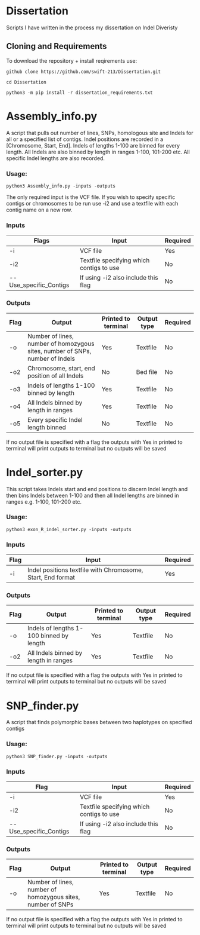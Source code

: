# Dissertation
Scripts I have written in the process my dissertation on Indel Diveristy

## Cloning and Requirements
To download the repository + install reqirements use:

```
github clone https://github.com/swift-213/Dissertation.git

cd Dissertation

python3 -m pip install -r dissertation_requirements.txt
```

# Assembly_info.py
A script that pulls out number of lines, SNPs, homologous site and Indels for all or a specified list of contigs. Indel positions are recorded in a [Chromosome, Start, End]. Indels of lengths 1-100 are binned for every length. All Indels are also binned by length in ranges 1-100, 101-200 etc. All specific Indel lengths are also recorded. 

### Usage:
```
python3 Assembly_info.py -inputs -outputs
```
The only required input is the VCF file. If you wish to specify specific contigs or chromosomes to be run use -i2 and use a textfile with each contig name on a new row.

### Inputs
| Flags | Input | Required | 
|-|-|-|
|-i| VCF file| Yes |
|-i2|Textfile specifying which contigs to use| No |
|--Use_specific_Contigs|If using -i2 also include this flag | No |

### Outputs
| Flag | Output | Printed to terminal | Output type | Required | 
|-|-|-|-|-|
|-o | Number of lines, number of homozygous sites, number of SNPs, number of Indels| Yes | Textfile | No |
|-o2 | Chromosome, start, end position of all Indels | No | Bed file | No |
|-o3 | Indels of lengths 1-100 binned by length | Yes | Textfile | No |
|-o4 | All Indels binned by length in ranges | Yes | Textfile | No |  
|-o5 | Every specific Indel length binned | No | Textfile | No |

If no output file is specified with a flag the outputs with Yes in printed to terminal will print outputs to terminal but no outputs will be saved

# Indel_sorter.py 
This script takes Indels start and end positions to discern Indel length and then bins Indels between 1-100 and then all Indel lengths are binned in ranges e.g. 1-100, 101-200 etc. 

### Usage:
```
python3 exon_R_indel_sorter.py -inputs -outputs 
```

### Inputs
| Flag | Input | Required | 
|-|-|-|
|-i| Indel positions textfile with Chromosome, Start, End format| Yes |

### Outputs
| Flag | Output | Printed to terminal | Output type | Required | 
|-|-|-|-|-|
|-o | Indels of lengths 1-100 binned by length  | Yes | Textfile | No |
|-o2 | All Indels binned by length in ranges | Yes | Textfile | No |  

If no output file is specified with a flag the outputs with Yes in printed to terminal will print outputs to terminal but no outputs will be saved

# SNP_finder.py
A script that finds polymorphic bases between two haplotypes on specified contigs

### Usage:
```
python3 SNP_finder.py -inputs -outputs 
```
### Inputs
| Flag | Input | Required | 
|-|-|-|
|-i| VCF file| Yes |
|-i2|Textfile specifying which contigs to use| No |
|--Use_specific_Contigs|If using -i2 also include this flag | No |

### Outputs
| Flag | Output | Printed to terminal | Output type | Required | 
|-|-|-|-|-|
|-o | Number of lines, number of homozygous sites, number of SNPs| Yes | Textfile | No |

If no output file is specified with a flag the outputs with Yes in printed to terminal will print outputs to terminal but no outputs will be saved

